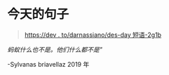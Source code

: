 # 今天的句子

> [https://dev . to/darnassiano/des-day 短语-2g1b](https://dev.to/darnassiano/frase-del-dia-2g1b)

*蚂蚁什么也不是。他们什么都不是"*

-Sylvanas briavellaz 2019 年